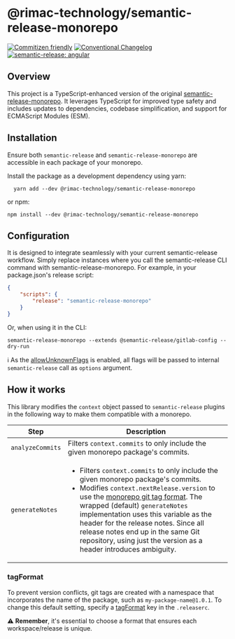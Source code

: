 # @rimac-technology/semantic-release-monorepo

[![Commitizen friendly](https://img.shields.io/badge/commitizen-friendly-brightgreen.svg)](http://commitizen.github.io/cz-cli/)
[![Conventional Changelog](https://img.shields.io/badge/changelog-conventional-brightgreen.svg)](http://conventional-changelog.github.io)
[![semantic-release: angular](https://img.shields.io/badge/semantic--release-conventionalcommits-e10079?logo=semantic-release)](https://github.com/semantic-release/semantic-release)

## Overview

This project is a TypeScript-enhanced version of the original
[semantic-release-monorepo](https://github.com/pmowrer/semantic-release-monorepo). It leverages TypeScript for improved type
safety and includes updates to dependencies, codebase simplification, and support for ECMAScript Modules (ESM).

## Installation

Ensure both `semantic-release` and `semantic-release-monorepo` are accessible in each package of your monorepo.

Install the package as a development dependency using yarn:

```shell
  yarn add --dev @rimac-technology/semantic-release-monorepo
```

or npm:

```shell
npm install --dev @rimac-technology/semantic-release-monorepo
```

## Configuration

It is designed to integrate seamlessly with your current semantic-release workflow. Simply replace instances where you call the
semantic-release CLI command with semantic-release-monorepo. For example, in your package.json's release script:

```json
{
    "scripts": {
        "release": "semantic-release-monorepo"
    }
}
```

Or, when using it in the CLI:

```shell
semantic-release-monorepo --extends @semantic-release/gitlab-config --dry-run
```

ℹ️ As the [allowUnknownFlags](https://github.com/sindresorhus/meow#allowunknownflags) is enabled, all flags will be passed to
internal `semantic-release` call as `options` argument.

## How it works

This library modifies the `context` object passed to `semantic-release` plugins in the following way to make them compatible with
a monorepo.

| Step             | Description                                                                                                                                                                                                                                                                                                                                                                                                                   |
| ---------------- | ----------------------------------------------------------------------------------------------------------------------------------------------------------------------------------------------------------------------------------------------------------------------------------------------------------------------------------------------------------------------------------------------------------------------------- |
| `analyzeCommits` | Filters `context.commits` to only include the given monorepo package's commits.                                                                                                                                                                                                                                                                                                                                               |
| `generateNotes`  | <ul><li>Filters `context.commits` to only include the given monorepo package's commits.</li><li>Modifies `context.nextRelease.version` to use the [monorepo git tag format](#how). The wrapped (default) `generateNotes` implementation uses this variable as the header for the release notes. Since all release notes end up in the same Git repository, using just the version as a header introduces ambiguity.</li></ul> |

### tagFormat

To prevent version conflicts, git tags are created with a namespace that incorporates the name of the package, such as
`my-package-name@1.0.1`. To change this default setting, specify a
[tagFormat](https://semantic-release.gitbook.io/semantic-release/usage/configuration#tagformat) key in the `.releaserc`.

⚠️ **Remember**, it's essential to choose a format that ensures each workspace/release is unique.
